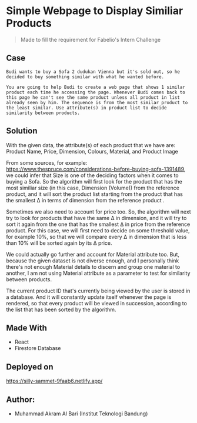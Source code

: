 # Simple Webpage to Display Similiar Products

> Made to fill the requirement for Fabelio's Intern Challenge

## Case
    
    Budi wants to buy a Sofa 2 dudukan Vienna but it's sold out, so he decided to buy something similar with what he wanted before.

    You are going to help Budi to create a web page that shows 1 similar product each time he accessing the page. Whenever Budi comes back to this page he can't see the same product unless all product in list already seen by him. The sequence is from the most similar product to the least similar. Use attribute(s) in product list to decide similarity between products.
    

## Solution
With the given data, the attribute(s) of each product that we have are: Product Name, Price, Dimension, Colours, Material, and Product Image

From some sources, for example: https://www.thespruce.com/considerations-before-buying-sofa-1391489, we could infer that Size is one of the deciding factors when it comes to buying a Sofa. So the algorithm will first look for the product that has the most similiar size (in this case, Dimension (Volume)) from the reference product, and it will sort the product list starting from the product that has the smallest Δ in terms of dimension from the reference product .

Sometimes we also need to account for price too. So, the algorithm will next try to look for products that have the same Δ in dimension, and it will try to sort it again from the one that has the smallest Δ in price from the reference product. For this case, we will first need to decide on some threshold value, for example 10%, so that we will compare every Δ in dimension that is less than 10% will be sorted again by its Δ price.

We could actually go further and account for Material attribute too. But, because the given dataset is not diverse enough, and I personally think there's not enough Material details to discern and group one material to another, I am not using Material attribute as a parameter to test for similarity between products.

The current product ID that's currently being viewed by the user is stored in a database. And it will constantly update itself whenever the page is rendered, so that every product will be viewed in succession, according to the list that has been sorted by the algorithm.

## Made With
- React
- Firestore Database

## Deployed on
https://silly-sammet-9faab6.netlify.app/

## Author:
- Muhammad Akram Al Bari (Institut Teknologi Bandung)
